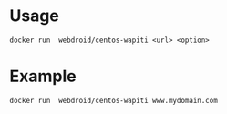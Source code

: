 # Usage
```
docker run  webdroid/centos-wapiti <url> <option>
```

# Example
```
docker run  webdroid/centos-wapiti www.mydomain.com
```
